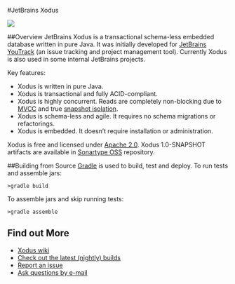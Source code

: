 #JetBrains Xodus

<div>
  <a href="http://teamcity.jetbrains.com/viewType.html?buildTypeId=Xodus_Build&guest=1">
    <img src="http://teamcity.jetbrains.com/app/rest/builds/buildType:(id:Xodus_Build)/statusIcon"/>
  </a>
</div>

##Overview
JetBrains Xodus is a transactional schema-less embedded database written in pure Java. It was initially developed for [JetBrains YouTrack](http://jetbrains.com/youtrack) (an issue tracking and project management tool). Currently Xodus is also used in some internal JetBrains projects.

Key features:
- Xodus is written in pure Java.
- Xodus is transactional and fully ACID-compliant.
- Xodus is highly concurrent. Reads are completely non-blocking due to [MVCC](https://en.wikipedia.org/wiki/Multiversion_concurrency_control) and
true [snapshot isolation](https://en.wikipedia.org/wiki/Snapshot_isolation).
- Xodus is schema-less and agile. It requires no schema migrations or refactorings.
- Xodus is embedded. It doesn’t require installation or administration.

Xodus is free and licensed under [Apache 2.0](http://www.apache.org/licenses/LICENSE-2.0.html). Xodus 1.0-SNAPSHOT artifacts are available in [Sonartype OSS](https://oss.sonatype.org/content/repositories/snapshots/org/jetbrains/xodus) repository.

##Building from Source
[Gradle](http://www.gradle.org) is used to build, test and deploy. To run tests and assemble jars:

    >gradle build

To assemble jars and skip running tests:

    >gradle assemble   

## Find out More
- [Xodus wiki](https://github.com/JetBrains/xodus/wiki)
- [Check out the latest (nightly) builds](https://teamcity.jetbrains.com/viewType.html?buildTypeId=Xodus_Build)
- [Report an issue](http://xodus.myjetbrains.com/youtrack)
- <a href="mailto:xodus-feedback@jetbrains.com">Ask questions by e-mail</a>